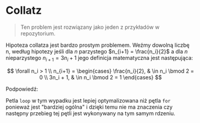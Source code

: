 # Collatz

> Ten problem jest rozwiązany jako jeden z przykładów w repozytorium.

Hipoteza collatza jest bardzo prostym problemem. Weźmy dowolną liczbę n, według hipotezy jeśli dla $n$ parzystego $n_{i+1} = \frac{n_i}{2}$ a dla $n$ nieparzystego $n_{i+1} = 3n_i + 1$ jego definicja matematyczna jest następująca:

$$
    \forall n_i > 1 \\
    n_{i+1} = \begin{cases}
        \frac{n_i}{2}, & \in n_i \bmod 2 = 0 \\
        3n_i + 1, & \in n_i \bmod 2 = 1
    \end{cases}
$$

Podpowiedź:

Petla `loop` w tym wypadku jest lepiej optymalizowana niż pętla `for` ponieważ jest "bardziej ogólna" i dzięki temu nie ma znaczenia czy następny przebieg tej pętli jest wykonywany na tym samym rdzeniu.
